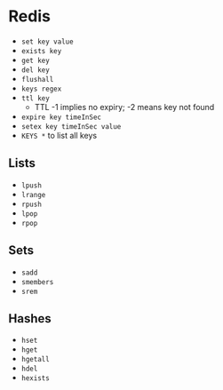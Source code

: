 # Redis

- `set key value`
- `exists key`
- `get key`
- `del key`
- `flushall`
- `keys regex`
- `ttl key`
  - TTL -1 implies no expiry; -2 means key not found
- `expire key timeInSec`
- `setex key timeInSec value`
- `KEYS *` to list all keys

## Lists
-   `lpush`
-   `lrange`
-   `rpush`
-   `lpop`
-   `rpop`
## Sets
-   `sadd`
-   `smembers`
-   `srem`
## Hashes
-   `hset`
-   `hget`
-   `hgetall`
-   `hdel`
-   `hexists`
